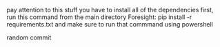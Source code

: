 pay attention to this stuff
you have to install all of the dependencies first, run this command from the main directory Foresight: 
    pip install -r requirements.txt
and make sure to run that commmand using powershell

random commit